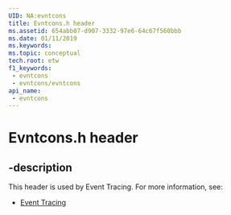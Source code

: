 ```yaml
---
UID: NA:evntcons
title: Evntcons.h header
ms.assetid: 654abb07-d907-3332-97e6-64c67f560bbb
ms.date: 01/11/2019
ms.keywords: 
ms.topic: conceptual
tech.root: etw
f1_keywords:
 - evntcons
 - evntcons/evntcons
api_name:
 - evntcons
---
```


# Evntcons.h header


## -description

This header is used by Event Tracing. For more information, see:

- [Event Tracing](../_etw/index.md)

